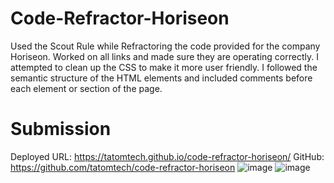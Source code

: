 # Code-Refractor-Horiseon
Used the Scout Rule while Refractoring the code provided for the company Horiseon. Worked on all links and made sure they are operating correctly. I attempted to clean up the CSS to make it more user friendly. I followed the semantic structure of the HTML elements and included comments before each element or section of the page.

 # Submission
Deployed URL:  https://tatomtech.github.io/code-refractor-horiseon/            GitHub: https://github.com/tatomtech/code-refractor-horiseon
![image](https://user-images.githubusercontent.com/94080507/146048357-f2c1d0ff-d209-4388-b07d-968be04e73f7.png)
![image](https://user-images.githubusercontent.com/94080507/146048588-fa427adc-597f-42f4-9a64-24d8bef13265.png)
